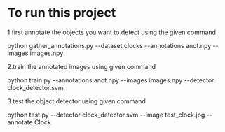 # To run this project
1.first annotate the objects you want to detect using the given command

python gather_annotations.py --dataset clocks --annotations anot.npy --images images.npy

2.train the annotated images using given command

python train.py --annotations anot.npy --images images.npy --detector clock_detector.svm


3.test the object detector using given command

python test.py --detector clock_detector.svm --image test_clock.jpg --annotate Clock

